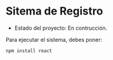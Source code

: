 <h1> Sitema de Registro</h1>

- Estado del proyecto: En contrucción.

Para ejecutar el sistema, debes poner:

```npm install react```

